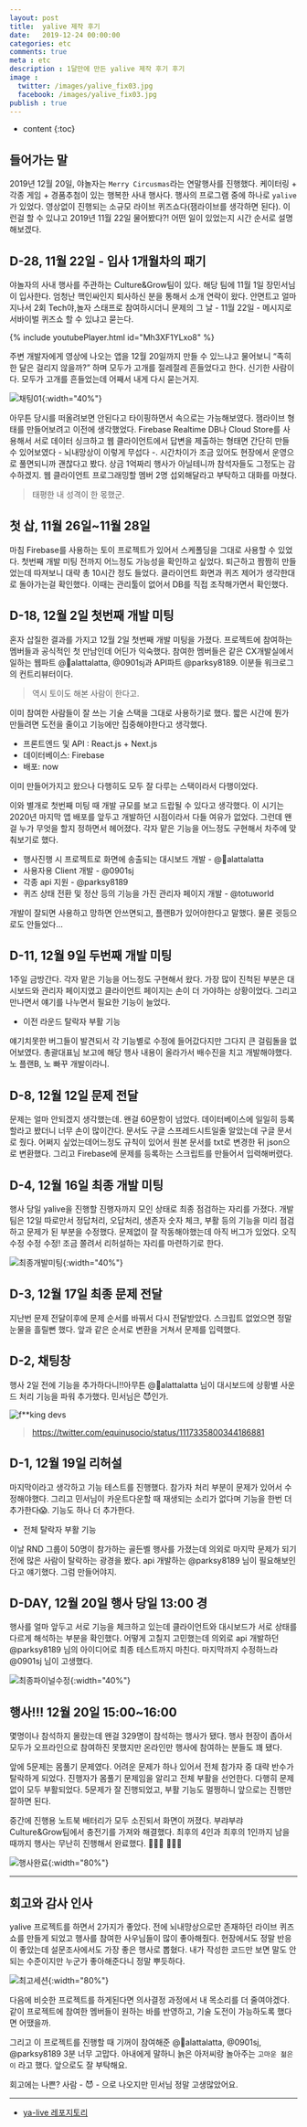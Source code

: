 ```yaml
---
layout: post
title:  yalive 제작 후기
date:   2019-12-24 00:00:00
categories: etc
comments: true
meta : etc
description : 1달만에 만든 yalive 제작 후기 후기
image : 
  twitter: /images/yalive_fix03.jpg
  facebook: /images/yalive_fix03.jpg
publish : true
---
```


* content
{:toc}

## 들어가는 말

2019년 12월 20일, 야놀자는 `Merry Circusmas`라는 연말행사를 진행했다. 케이터링 + 각종 게임 + 경품추첨이 있는 행복한 사내 행사다. 행사의  프로그램 중에 하나로 `yalive`가 있었다. 영상없이 진행되는 소규모 라이브 퀴즈쇼다(잼라이브를 생각하면 된다). 이런걸 할 수 있냐고 2019년 11월 22일 물어봤다?! 어떤 일이 있었는지 시간 순서로 설명해보겠다.

## D-28, 11월 22일 - 입사 1개월차의 패기

야놀자의 사내 행사를 주관하는 Culture&Grow팀이 있다. 해당 팀에 11월 1일 장민서님이 입사한다. 엄청난 핵인싸인지 퇴사하신 분을 통해서 소개 연락이 왔다. 안면트고 얼마 지나서 2회 Tech야,놀자 스태프로 참여하시더니 문제의 그 날 - 11월 22일 - 메시지로 서바이벌 퀴즈쇼 할 수 있냐고 묻는다.

{% include youtubePlayer.html id="Mh3XF1YLxo8" %}

주변 개발자에게 영상에 나오는 앱을 12월 20일까지 만들 수 있느냐고 물어보니 “족히 한 달은 걸리지 않을까?” 하며 모두가 고개를 절레절레 흔들었다고 한다. 신기한 사람이다. 모두가 고개를 흔들었는데 어째서 내게 다시 묻는거지.

![채팅01](/images/yalive-01.png){:width="40%"}

아무튼 당시를 떠올려보면 안된다고 타이핑하면서 속으로는 가능해보였다. 잼라이브 형태를 만들어보려고 이전에 생각했었다. Firebase Realtime DB나 Cloud Store를 사용해서 서로 데이터 싱크하고 웹 클라이언트에서 답변을 제출하는 형태면 간단히 만들 수 있어보였다 - 뇌내망상이 이렇게 무섭다 -. 시간차이가 조금 있어도 현장에서 운영으로 풀면되니까 괜찮다고 봤다. 상금 1억짜리 행사가 아닐테니까 참석자들도 그정도는 감수하겠지. 웹 클라이언트 프로그래밍할 멤버 2명 섭외해달라고 부탁하고 대화를 마쳤다.

> 태평한 내 성격이 한 몫했군.  

## 첫 삽, 11월 26일~11월 28일
마침 Firebase를 사용하는 토이 프로젝트가 있어서 스케폴딩을 그대로 사용할 수 있었다. 첫번째 개발 미팅 전까지 어느정도 가능성을 확인하고 싶었다. 퇴근하고 짬짬히 만들었는데 따져보니 대략 총 10시간 정도 들었다. 클라이언트 화면과 퀴즈 제어가 생각한대로 돌아가는걸 확인했다. 이때는 관리툴이 없어서 DB를 직접 조작해가면서 확인했다.

## D-18, 12월 2일 첫번째 개발 미팅
혼자 삽질한 결과를 가지고 12월 2일 첫번째 개발 미팅을 가졌다. 프로젝트에 참여하는 멤버들과 공식적인 첫 만남인데 어딘가 익숙했다. 참여한 멤버들은 같은 CX개발실에서 일하는 웹파트 @alattalatta, @0901sj과 API파트 @parksy8189. 이분들 워크로그의 컨트리뷰터이다.

> 역시 토이도 해본 사람이 한다고.  

이미 참여한 사람들이 잘 쓰는 기술 스택을 그대로 사용하기로 했다. 짧은 시간에 뭔가 만들려면 도전을 줄이고 기능에만 집중해야한다고 생각했다.

* 프론트엔드 및 API : React.js + Next.js
* 데이터베이스: Firebase
* 배포: now

이미 만들어가지고 왔으나 다행히도 모두 잘 다루는 스택이라서 다행이었다.

이와 별개로 첫번째 미팅 때 개발 규모를 보고 드랍될 수 있다고 생각했다. 이 시기는 2020년 마지막 앱 배포를 앞두고 개발하던 시점이라서 다들 여유가 없었다. 그런데 왠걸 누가 무엇을 할지 정하면서 헤어졌다. 각자 맡은 기능을 어느정도 구현해서 차주에 맞춰보기로 했다.

* 행사진행 시 프로젝트로 화면에 송출되는 대시보드 개발 - @alattalatta
* 사용자용 Client 개발 - @0901sj
* 각종 api 지원 - @parksy8189
* 퀴즈 상태 전환 및 정산 등의 기능을 가진 관리자 페이지 개발 - @totuworld

개발이 잘되면 사용하고 망하면 안쓰면되고, 플랜B가 있어야한다고 말했다. 물론 귓등으로도 안들었다…

## D-11, 12월 9일 두번째 개발 미팅

1주일 금방간다. 각자 맡은 기능을 어느정도 구현해서 왔다. 가장 많이 진척된 부분은 대시보드와 관리자 페이지였고 클라이언트 페이지는 손이 더 가야하는 상황이었다. 그리고 만나면서 얘기를 나누면서 필요한 기능이 늘었다.

* 이전 라운드 탈락자 부활 기능

얘기치못한 버그들이 발견되서 각 기능별로 수정에 들어갔다지만 그다지 큰 걸림돌을 없어보였다. 총괄대표님 보고에 해당 행사 내용이 올라가서 배수진을 치고 개발해야했다. 노 플랜B, 노 빠꾸 개발이라니.

## D-8, 12월 12일 문제 전달
문제는 얼마 안되겠지 생각했는데. 왠걸 60문항이 넘었다. 데이터베이스에 일일히 등록할라고 봤더니 너무 손이 많이간다. 문서도 구글 스프레드시트일줄 알았는데 구글 문서로 줬다. 어쩌지 싶었는데어느정도 규칙이 있어서 원본 문서를 txt로 변경한 뒤 json으로 변환했다. 그리고 Firebase에 문제를 등록하는 스크립트를 만들어서 입력해버렸다.

## D-4, 12월 16일 최종 개발 미팅

행사 당일 yalive을 진행할 진행자까지 모인 상태로 최종 점검하는 자리를 가졌다. 개발팀은 12일 따로만서 정답처리, 오답처리, 생존자 숫자 체크, 부활 등의 기능을 미리 점검하고 문제가 된 부분을 수정했다. 문제없이 잘 작동해야했는데 아직 버그가 있었다. 오직 수정 수정 수정! 조금 쫄려서 리허설하는 자리를 마련하기로 한다.

![최종개발미팅](/images/yalive_fix03.jpg){:width="40%"}

## D-3, 12월 17일 최종 문제 전달
지난번 문제 전달이후에 문제 순서를 바꿔서 다시 전달받았다. 스크립트 없었으면 정말 눈물을 흘릴뻔 했다. 앞과 같은 순서로 변환을 거쳐서 문제를 입력했다.

## D-2, 채팅창

행사 2일 전에 기능을 추가하다니!!아무튼 @alattalatta 님이 대시보드에 상황별 사운드 처리 기능을 파워 추가했다. 민서님은 😈인가.

![f**king devs](https://pbs.twimg.com/media/D4GS_DpWAAAwUZZ?format=jpg&name=900x900)

> https://twitter.com/equinusocio/status/1117335800344186881

## D-1, 12월 19일 리허설

마지막이라고 생각하고 기능 테스트를 진행했다. 참가자 처리 부분이 문제가 있어서 수정해야했다. 그리고 민서님이 카운트다운할 때 재생되는 소리가 없다며 기능을 한번 더 추가한다😱. 기능도 하나 더 추가한다.

* 전체 탈락자 부활 기능

이날 RND 그룹이 50명이 참가하는 골든벨 행사를 가졌는데 의외로 마지막 문제가 되기전에 많은 사람이 탈락하는 광경을 봤다. api 개발하는 @parksy8189 님이 필요해보인다고 얘기했다. 그럼 만들어야지.

## D-DAY, 12월 20일 행사 당일 13:00 경

행사를 얼마 앞두고 서로 기능을 체크하고 있는데 클라이언트와 대시보드가 서로 상태를 다르게 해석하는 부분을 확인했다. 어떻게 고칠지 고민했는데 의외로 api 개발하던 @parksy8189 님의 아이디어로 최종 테스트까지 마친다. 마지막까지 수정하느라 @0901sj 님이 고생했다.

![최종파이널수정](/images/yalive_fix01.jpg){:width="40%"}

## 행사!!! 12월 20일 15:00~16:00

몇명이나 참석하지 몰랐는데 왠걸 329명이 참석하는 행사가 됐다. 행사 현장이 좁아서 모두가 오프라인으로 참여하진 못했지만 온라인만 행사에 참여하는 분들도 꽤 됐다. 

앞에 5문제는 몸풀기 문제였다. 어려운 문제가 하나 있어서 전체 참가자 중 대략 반수가 탈락하게 되었다. 진행자가 몸풀기 문제임을 알리고 전체 부활을 선언한다. 다행히 문제 없이 모두 부활되었다. 5문제가 잘 진행되었고, 부활 기능도 멀쩡하니 앞으로는 진행만 잘하면 된다.

중간에 진행용 노트북 배터리가 모두 소진되서 화면이 꺼졌다. 부랴부랴 Culture&Grow팀에서 충전기를 가져와 해결했다.  최후의 4인과 최후의 1인까지 남을 때까지 행사는 무난히 진행해서 완료했다. 🎉🎉🎉 👏👏👏

![행사완료](/images/yalive-03.png){:width="80%"}

---

## 회고와 감사 인사
yalive 프로젝트를 하면서 2가지가 좋았다. 전에 뇌내망상으로만 존재하던 라이브 퀴즈쇼를 만들게 되었고 행사를 참여한 사우님들이 많이 좋아해줬다. 현장에서도 정말 반응이 좋았는데 설문조사에서도 가장 좋은 행사로 뽑혔다. 내가 작성한 코드만 보면 말도 안되는 수준이지만 누군가 좋아해준다니 정말 뿌듯하다. 

![최고세션](/images/yalive-02.png){:width="80%"}

다음에 비슷한 프로젝트를 하게된다면 의사결정 과정에서 내 목소리를 더 줄여야겠다. 같이 프로젝트에 참여한 멤버들이 원하는 바를 반영하고, 기술 도전이 가능하도록 했다면 어땠을까.

그리고 이 프로젝트를 진행할 때 기꺼이 참여해준 @alattalatta, @0901sj, @parksy8189 3분 너무 고맙다. 아내에게 말하니 늙은 아저씨랑 놀아주는 `고마운 젊은이` 라고 했다. 앞으로도 잘 부탁해요.

회고에는 나쁜? 사람 - 😈 - 으로 나오지만 민서님 정말 고생많았어요.

---

* [ya-live 레포지토리](https://github.com/ya-live/ya-live)